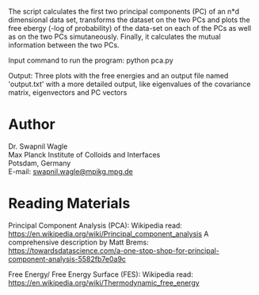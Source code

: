 The script calculates the first two principal components (PC) of an n*d dimensional data set, transforms the dataset on the two PCs and plots the free ebergy (-log of probability) of the  data-set on each of the PCs as well as on the two PCs simutaneously. Finally, it calculates the mutual information between the two PCs.                                                   
                                                                                               
Input command to run the program: python pca.py <data-file name>                              

Output: Three plots with the free energies and an output file named 'output.txt' with a more  detailed output, like eigenvalues of the covariance matrix, eigenvectors and PC vectors       
                                                                                               
# Author

Dr. Swapnil Wagle                                                                             
Max Planck Institute of Colloids and Interfaces                                               
Potsdam, Germany                                                                              
E-mail: swapnil.wagle@mpikg.mpg.de  

# Reading Materials

Principal Component Analysis (PCA): 
Wikipedia read: https://en.wikipedia.org/wiki/Principal_component_analysis
A comprehensive description by Matt Brems: https://towardsdatascience.com/a-one-stop-shop-for-principal-component-analysis-5582fb7e0a9c

Free Energy/ Free Energy Surface (FES):
Wikipedia read: https://en.wikipedia.org/wiki/Thermodynamic_free_energy
